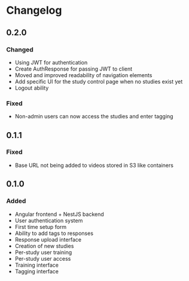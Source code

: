 # Changelog

## 0.2.0

### Changed

* Using JWT for authentication
* Create AuthResponse for passing JWT to client
* Moved and improved readability of navigation elements
* Add specific UI for the study control page when no studies exist yet
* Logout ability

### Fixed

* Non-admin users can now access the studies and enter tagging

## 0.1.1

### Fixed

* Base URL not being added to videos stored in S3 like containers

## 0.1.0

### Added

* Angular frontend + NestJS backend
* User authentication system
* First time setup form
* Ability to add tags to responses
* Response upload interface
* Creation of new studies
* Per-study user training
* Per-study user access
* Training interface
* Tagging interface
